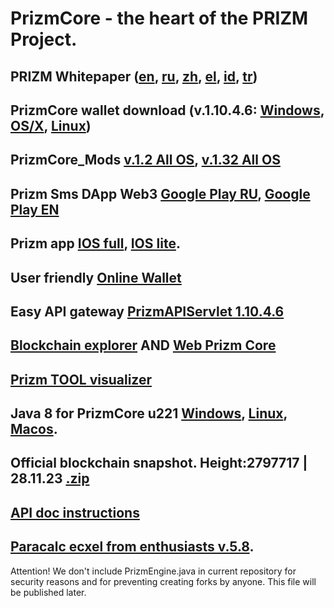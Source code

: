 # PrizmCore - the heart of the PRIZM Project.

## PRIZM Whitepaper ([en](https://tech.prizm.vip/files/prizm_wp_en.pdf), [ru](https://tech.prizm.vip/files/prizm_wp_ru.pdf), [zh](https://tech.prizm.vip/files/prizm_wp_zh.pdf), [el](https://tech.prizm.vip/files/prizm_wp_el.pdf), [id](https://tech.prizm.vip/files/prizm_wp_id.pdf), [tr](https://tech.prizm.vip/files/prizm_wp_tr.pdf))

## PrizmCore wallet download (v.1.10.4.6: [Windows](https://tech.prizm.vip/files/prizm-dist-1.10.4.6-win.exe), [OS/X](https://tech.prizm.vip/files/prizm-dist-1.10.4.6-mac.dmg), [Linux](https://tech.prizm.vip/files/prizm-dist-1.10.4.6-linux.tgz))

## PrizmCore_Mods [v.1.2 All OS](https://tech.prizm.vip/files/PrizmCore_Mod_v.1.2_final.zip), [v.1.32 All OS](https://tech.prizm.vip/files/PrizmCore_Mod_v.1.32.zip)

## Prizm Sms DApp Web3 [Google Play RU](https://play.google.com/store/apps/details?id=prizm.wallet&hl=ru), [Google Play EN](https://play.google.com/store/apps/details?id=prizm.wallet_en)

## Prizm app [IOS full](https://apps.apple.com/ru/app/prizm-wallet/id1451337725), [IOS lite](https://apps.apple.com/ru/app/prizm-light/id1549745442).

## User friendly [Online Wallet](https://wallet.prizm.vip/)

## Easy API gateway [PrizmAPIServlet 1.10.4.6](https://tech.prizm.vip/files/prizm-api-1.10.4.6.tgz)

## [Blockchain explorer](https://blockchain.prizm.vip/) AND [Web Prizm Core](https://core.prizm.vip/)

## [Prizm TOOL visualizer](https://tool-prizm.space/)

## Java 8 for PrizmCore u221 [Windows](https://tech.prizm.vip/files/JavaWindows8u221.zip), [Linux](https://tech.prizm.vip/files/JavaLinux8u221.zip), [Macos](https://tech.prizm.vip/files/JavaMacOS8u221.zip).

## Official blockchain snapshot. Height:2797717 | 28.11.23  [.zip](https://tech.prizm.vip/files/prizm_db.zip)

## [API doc instructions](https://blockchain.prizm.vip/api-doc/PRIZM_API.html)

## [Paracalc ecxel from enthusiasts v.5.8](https://tech.prizm.vip/files/PARACALC_5.8.xlsm).


Attention! We don't include PrizmEngine.java in current repository for security reasons and for preventing creating forks by anyone. This file will be published later.
